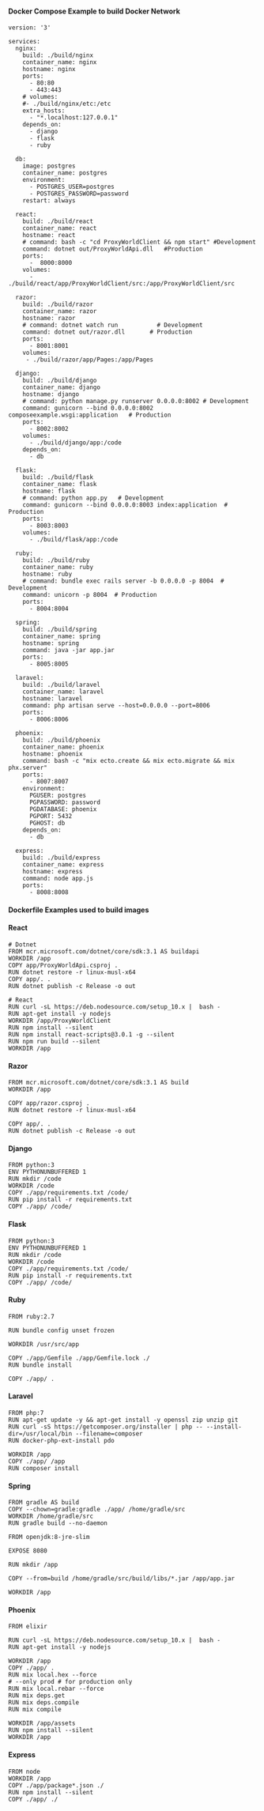 
#### Docker Compose Example to build Docker Network
    version: '3'

    services:
      nginx:
        build: ./build/nginx
        container_name: nginx
        hostname: nginx
        ports:
          - 80:80
          - 443:443
        # volumes:
        #- ./build/nginx/etc:/etc
        extra_hosts:
          - "*.localhost:127.0.0.1"
        depends_on:
          - django
          - flask
          - ruby

      db:
        image: postgres
        container_name: postgres
        environment:
          - POSTGRES_USER=postgres
          - POSTGRES_PASSWORD=password
        restart: always

      react:
        build: ./build/react
        container_name: react
        hostname: react
        # command: bash -c "cd ProxyWorldClient && npm start" #Development
        command: dotnet out/ProxyWorldApi.dll   #Production
        ports:
          -  8000:8000
        volumes:
          - ./build/react/app/ProxyWorldClient/src:/app/ProxyWorldClient/src 

      razor:
        build: ./build/razor
        container_name: razor
        hostname: razor
        # command: dotnet watch run           # Development
        command: dotnet out/razor.dll       # Production
        ports:
          - 8001:8001
        volumes:
         - ./build/razor/app/Pages:/app/Pages

      django:
        build: ./build/django
        container_name: django
        hostname: django
        # command: python manage.py runserver 0.0.0.0:8002 # Development
        command: gunicorn --bind 0.0.0.0:8002 composeexample.wsgi:application   # Production 
        ports:
          - 8002:8002
        volumes:
          - ./build/django/app:/code
        depends_on:
          - db

      flask:
        build: ./build/flask
        container_name: flask
        hostname: flask
        # command: python app.py   # Development
        command: gunicorn --bind 0.0.0.0:8003 index:application  # Production 
        ports:
          - 8003:8003
        volumes:
          - ./build/flask/app:/code

      ruby:
        build: ./build/ruby
        container_name: ruby
        hostname: ruby
        # command: bundle exec rails server -b 0.0.0.0 -p 8004  # Development
        command: unicorn -p 8004  # Production
        ports:
          - 8004:8004

      spring:
        build: ./build/spring
        container_name: spring
        hostname: spring
        command: java -jar app.jar
        ports:
          - 8005:8005

      laravel:
        build: ./build/laravel
        container_name: laravel
        hostname: laravel
        command: php artisan serve --host=0.0.0.0 --port=8006
        ports: 
          - 8006:8006

      phoenix:
        build: ./build/phoenix
        container_name: phoenix
        hostname: phoenix
        command: bash -c "mix ecto.create && mix ecto.migrate && mix phx.server"
        ports:
          - 8007:8007
        environment:
          PGUSER: postgres
          PGPASSWORD: password
          PGDATABASE: phoenix
          PGPORT: 5432
          PGHOST: db
        depends_on:
          - db

      express:
        build: ./build/express
        container_name: express
        hostname: express
        command: node app.js
        ports:
          - 8008:8008
          
#### Dockerfile Examples used to build images
#### React
    # Dotnet
    FROM mcr.microsoft.com/dotnet/core/sdk:3.1 AS buildapi
    WORKDIR /app
    COPY app/ProxyWorldApi.csproj .
    RUN dotnet restore -r linux-musl-x64
    COPY app/. .
    RUN dotnet publish -c Release -o out

    # React
    RUN curl -sL https://deb.nodesource.com/setup_10.x |  bash -
    RUN apt-get install -y nodejs
    WORKDIR /app/ProxyWorldClient
    RUN npm install --silent
    RUN npm install react-scripts@3.0.1 -g --silent
    RUN npm run build --silent
    WORKDIR /app


#### Razor
    FROM mcr.microsoft.com/dotnet/core/sdk:3.1 AS build
    WORKDIR /app

    COPY app/razor.csproj .
    RUN dotnet restore -r linux-musl-x64

    COPY app/. .
    RUN dotnet publish -c Release -o out

#### Django
    FROM python:3
    ENV PYTHONUNBUFFERED 1
    RUN mkdir /code
    WORKDIR /code
    COPY ./app/requirements.txt /code/
    RUN pip install -r requirements.txt
    COPY ./app/ /code/

#### Flask
    FROM python:3
    ENV PYTHONUNBUFFERED 1
    RUN mkdir /code
    WORKDIR /code
    COPY ./app/requirements.txt /code/
    RUN pip install -r requirements.txt
    COPY ./app/ /code/

#### Ruby
    FROM ruby:2.7

    RUN bundle config unset frozen

    WORKDIR /usr/src/app

    COPY ./app/Gemfile ./app/Gemfile.lock ./
    RUN bundle install

    COPY ./app/ .

#### Laravel
    FROM php:7
    RUN apt-get update -y && apt-get install -y openssl zip unzip git
    RUN curl -sS https://getcomposer.org/installer | php -- --install-dir=/usr/local/bin --filename=composer
    RUN docker-php-ext-install pdo

    WORKDIR /app
    COPY ./app/ /app
    RUN composer install

#### Spring
    FROM gradle AS build
    COPY --chown=gradle:gradle ./app/ /home/gradle/src
    WORKDIR /home/gradle/src
    RUN gradle build --no-daemon 

    FROM openjdk:8-jre-slim

    EXPOSE 8080

    RUN mkdir /app

    COPY --from=build /home/gradle/src/build/libs/*.jar /app/app.jar

    WORKDIR /app

#### Phoenix
    FROM elixir

    RUN curl -sL https://deb.nodesource.com/setup_10.x |  bash -
    RUN apt-get install -y nodejs

    WORKDIR /app
    COPY ./app/ .
    RUN mix local.hex --force
    # --only prod # for production only
    RUN mix local.rebar --force
    RUN mix deps.get
    RUN mix deps.compile
    RUN mix compile

    WORKDIR /app/assets
    RUN npm install --silent
    WORKDIR /app

#### Express
    FROM node
    WORKDIR /app
    COPY ./app/package*.json ./
    RUN npm install --silent
    COPY ./app/ ./
 
